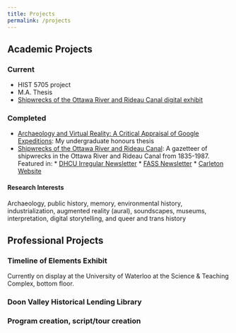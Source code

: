 ```yaml
---
title: Projects
permalink: /projects
---
```

## Academic Projects
### Current
* HIST 5705 project
* M.A. Thesis
* [Shipwrecks of the Ottawa River and Rideau Canal digital exhibit](https://arcg.is/01y5Te)

### Completed
* [Archaeology and Virtual Reality: A Critical Appraisal of Google Expeditions](https://www.researchgate.net/publication/342409056_Archaeology_and_Virtual_Reality_A_Critical_Appraisal_of_Google_Expeditions): My undergraduate honours thesis
* [Shipwrecks of the Ottawa River and Rideau Canal](https://padlet.com/jaime6simons/fnkkvgdz99pr7l1e): A gazetteer of shipwrecks in the Ottawa River and Rideau Canal from 1835-1987.
      Featured in:
      * [DHCU Irregular Newsletter](https://buttondown.email/dhcu/archive/bf70a82c-15d8-41ae-9cd4-e3d3e77496f8)
      * [FASS Newsletter](http://fass-carletonuniversity.createsend.com/t/ViewEmailArchive/j/D025A8F78EF366482540EF23F30FEDED/C67FD2F38AC4859C/)
      * [Carleton Website](https://carleton.ca/history/2021/four-history-ma-students-nominated-for-the-dh-awards/)

#### Research Interests
Archaeology, public history, memory, environmental history, industrialization, augmented reality (aural), soundscapes, museums, interpretation, digital storytelling, and queer and trans history


## Professional Projects
### Timeline of Elements Exhibit
Currently on display at the University of Waterloo at the Science & Teaching Complex, bottom floor.

### Doon Valley Historical Lending Library
### Program creation, script/tour creation

